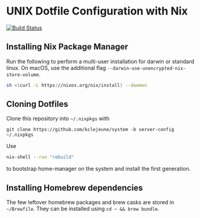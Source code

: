 # UNIX Dotfile Configuration with Nix

[![Build Status](https://travis-ci.com/kclejeune/system.svg?branch=server-config)](https://travis-ci.com/kclejeune/system)

## Installing Nix Package Manager

Run the following to perform a multi-user installation for darwin or standard linux. On macOS, use the additional flag `--darwin-use-unencrypted-nix-store-volume`.

```bash
sh <(curl -L https://nixos.org/nix/install) --daemon
```

## Cloning Dotfiles

Clone this repository into `~/.nixpkgs` with

```
git clone https://github.com/kclejeune/system -b server-config ~/.nixpkgs
```

Use

```bash
nix-shell --run "rebuild"
```

to bootstrap home-manager on the system and install the first generation.

## Installing Homebrew dependencies

The few leftover homebrew packages and brew casks are stored in `~/Brewfile`. They can be installed using `cd ~ && brew bundle`.
